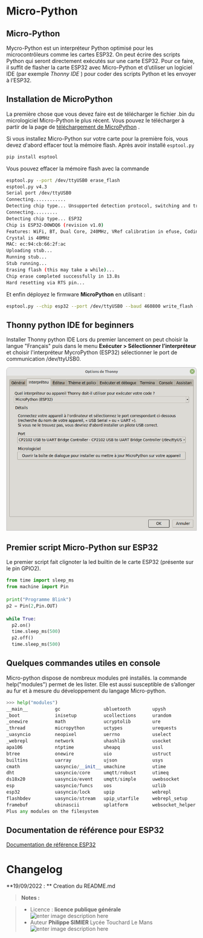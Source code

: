 ﻿# Micro-Python

## Micro-Python 

Mycro-Python est un interpréteur Python optimisé pour les microcontrôleurs comme les cartes ESP32. On peut écrire des scripts Python qui seront directement exécutés sur une carte ESP32. Pour ce faire, il suffit de flasher la carte ESP32 avec Micro-Python  et d’utiliser un logiciel IDE (par exemple _Thonny IDE_ ) pour coder des scripts Python et les envoyer à l’ESP32.

## Installation de MicroPython

La première chose que vous devez faire est de télécharger le fichier .bin du micrologiciel Micro-Python le plus récent.  Vous pouvez le télécharger à partir de la page de [téléchargement de MicroPython](https://micropython.org/download/esp32/) .

Si vous installez Micro-Python sur votre carte pour la première fois, vous devez d'abord effacer tout la mémoire  flash.
Après avoir installé `esptool.py`
```bash
pip install esptool
```
Vous pouvez effacer la mémoire flash avec la commande
```bash
esptool.py --port /dev/ttyUSB0 erase_flash
esptool.py v4.3
Serial port /dev/ttyUSB0
Connecting............
Detecting chip type... Unsupported detection protocol, switching and trying again...
Connecting.........
Detecting chip type... ESP32
Chip is ESP32-D0WDQ6 (revision v1.0)
Features: WiFi, BT, Dual Core, 240MHz, VRef calibration in efuse, Coding Scheme None
Crystal is 40MHz
MAC: ec:94:cb:66:2f:ac
Uploading stub...
Running stub...
Stub running...
Erasing flash (this may take a while)...
Chip erase completed successfully in 13.8s
Hard resetting via RTS pin...


```
Et enfin déployez le firmware **MicroPython** en utilisant :

```bash
esptool.py --chip esp32 --port /dev/ttyUSB0 --baud 460800 write_flash -z 0x1000 esp32-20220618-v1.19.1.bin
```
## Thonny python IDE for beginners

Installer Thonny python IDE
Lors du premier lancement on peut choisir la langue "Français"
puis dans le menu **Exécuter > Sélectionner l’interpréteur** et  choisir l'interpréteur MycroPython (ESP32) 
sélectionner le port de communication /dev/ttyUSB0.

![Interpreteur](/21_carte_clavier_snir/05_Micro_Python/Options_interpreteur.png) 

## Premier script Micro-Python sur ESP32

Le premier script fait clignoter la led builtin de le carte ESP32 (présente sur le pin GPIO2).
```python
from time import sleep_ms
from machine import Pin

print("Programme Blink")
p2 = Pin(2,Pin.OUT)

while True:
  p2.on()
  time.sleep_ms(500)
  p2.off()
  time.sleep_ms(500)
```
## Quelques commandes utiles en console

Micro-python dispose de nombreux modules pré installés. la commande help("modules") permet de les lister.  Elle est aussi susceptible de s’allonger au fur et à mesure du développement du langage Micro-python.
```python
>>> help("modules") 
__main__          gc                ubluetooth        upysh
_boot             inisetup          ucollections      urandom
_onewire          math              ucryptolib        ure
_thread           micropython       uctypes           urequests
_uasyncio         neopixel          uerrno            uselect
_webrepl          network           uhashlib          usocket
apa106            ntptime           uheapq            ussl
btree             onewire           uio               ustruct
builtins          uarray            ujson             usys
cmath             uasyncio/__init__ umachine          utime
dht               uasyncio/core     umqtt/robust      utimeq
ds18x20           uasyncio/event    umqtt/simple      uwebsocket
esp               uasyncio/funcs    uos               uzlib
esp32             uasyncio/lock     upip              webrepl
flashbdev         uasyncio/stream   upip_utarfile     webrepl_setup
framebuf          ubinascii         uplatform         websocket_helper
Plus any modules on the filesystem
```
## Documentation de référence pour ESP32

[Documentation de référence ESP32](https://docs.micropython.org/en/latest/esp32/quickref.html)


# Changelog

**19/09/2022 : ** Creation du README.md 

> **Notes :**


> - Licence : **licence publique générale** ![enter image description here](https://img.shields.io/badge/licence-GPL-green.svg)
> - Auteur **Philippe SIMIER** Lycée Touchard Le Mans
>  ![enter image description here](https://img.shields.io/badge/built-passing-green.svg)
<!-- TOOLBOX 
